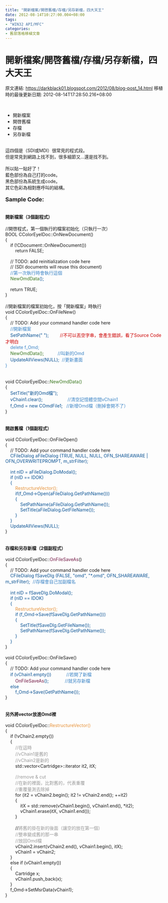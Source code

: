```yaml
---
title: "開新檔案/開啓舊檔/存檔/另存新檔，四大天王"
date: 2012-08-14T10:27:00.004+08:00
tags: 
- "WIN32 API/MFC"
categories:
- 舊部落格移植文章
---
```


# 開新檔案/開啓舊檔/存檔/另存新檔，四大天王

原文連結: https://darkblack01.blogspot.com/2012/08/blog-post_14.html
移植時的最後更新日期: 2012-08-14T17:28:50.216+08:00

<br /><ul><li>開新檔案 &nbsp;</li><li>開啓舊檔&nbsp;</li><li>存檔&nbsp;</li><li>另存新檔</li></ul><br />這四個是（SDI或MDI）很常見的程式段。<br />但是常見到網路上找不到，很多細節又...還是找不到。<br /><br />所以貼一貼好了！<br />藍色部份為自己打的code。<br />黑色部份為系統生成code。<br />其它色彩為相對應呼叫的結構。<br /><br /><b><span style="font-size: large;">Sample Code:</span></b><br /><a name='more'></a><br /><br /><b>開新檔案（3個副程式）</b><br /><b><br /></b>//開啓程式，第一個執行的檔案初始化（只執行一次）<br />BOOL CColorEyeIDoc::OnNewDocument()<br />{<br />&nbsp; &nbsp; if (!CDocument::OnNewDocument())<br />&nbsp; &nbsp; &nbsp; &nbsp; return FALSE;<br /><br />&nbsp; &nbsp; // TODO: add reinitialization code here<br />&nbsp; &nbsp; // (SDI documents will reuse this document)<br /><span style="color: #3d85c6;">&nbsp; &nbsp; //第一次執行時會執行這個</span><br /><span style="color: #0b5394;">&nbsp; &nbsp;&nbsp;</span><span style="color: #38761d;">NewOmdData</span><span style="color: #0b5394;">();</span><br /><br />&nbsp; &nbsp; return TRUE;<br />}<br /><br />//開新檔案的檔案初始化，按「開新檔案」時執行<br />void CColorEyeIDoc::OnFileNew()<br />{<br />&nbsp; &nbsp; // TODO: Add your command handler code here<br /><span style="color: #3d85c6;">&nbsp; &nbsp; //開新檔案</span><br /><span style="color: #0b5394;">&nbsp; &nbsp; SetPathName(" "); &nbsp; &nbsp; &nbsp; &nbsp;&nbsp;</span><span style="color: #cc0000;">//不可以丟空字串，會產生錯誤，看了Source Code才明白</span><br /><span style="color: #3d85c6;">&nbsp; &nbsp; delete f_Omd;</span><br /><span style="color: #0b5394;">&nbsp; &nbsp;&nbsp;</span><span style="color: #38761d;">NewOmdData();</span><span style="color: #3d85c6;">&nbsp; &nbsp; &nbsp; &nbsp; &nbsp; &nbsp;//叫新的Omd</span><br /><span style="color: #3d85c6;"></span><span style="color: #0b5394;">&nbsp; &nbsp; UpdateAllViews(NULL); </span><span style="color: #3d85c6;">&nbsp;//更新畫面</span><br /><span style="color: #3d85c6;">}</span><br /><br /><br />void CColorEyeIDoc::<span style="color: #38761d;">NewOmdData()</span><br />{<br /><span style="color: #0b5394;">&nbsp; &nbsp; SetTitle("新的Omd檔");</span><br /><span style="color: #0b5394;">&nbsp; &nbsp; vChain1.clear(); &nbsp; &nbsp; &nbsp; &nbsp; &nbsp; &nbsp; &nbsp; &nbsp; &nbsp; &nbsp;</span><span style="color: #3d85c6;">//清空記憶體空間vChain1</span><br /><span style="color: #0b5394;">&nbsp; &nbsp; f_Omd = new COmdFile1; &nbsp; </span><span style="color: #3d85c6;">//新增Omd檔（刪掉會開不了）</span><br />}<br /><br /><br /><b>開啟舊檔</b><b>（1個副程式）</b><br /><br />void CColorEyeIDoc::OnFileOpen()<br />{<br />&nbsp; &nbsp; // TODO: Add your command handler code here<br /><span style="color: #0b5394;">&nbsp; &nbsp; CFileDialog aFileDialog (TRUE, NULL, NULL, OFN_SHAREAWARE | OFN_OVERWRITEPROMPT, m_strFilter);</span><br /><span style="color: #0b5394;">&nbsp; &nbsp;&nbsp;</span><br /><span style="color: #0b5394;">&nbsp; &nbsp; int nID = aFileDialog.DoModal();</span><br /><span style="color: #0b5394;">&nbsp; &nbsp; if (nID == IDOK)</span><br /><span style="color: #0b5394;">&nbsp; &nbsp; {</span><br /><span style="color: #0b5394;">&nbsp; &nbsp; &nbsp; &nbsp;&nbsp;</span><span style="color: #e69138;">RestructureVector();</span><br /><span style="color: #0b5394;">&nbsp; &nbsp; &nbsp; &nbsp; if(f_Omd-&gt;Open(aFileDialog.GetPathName()))</span><br /><span style="color: #0b5394;">&nbsp; &nbsp; &nbsp; &nbsp; {</span><br /><span style="color: #0b5394;">&nbsp; &nbsp; &nbsp; &nbsp; &nbsp; &nbsp; SetPathName(aFileDialog.GetPathName());</span><br /><span style="color: #0b5394;">&nbsp; &nbsp; &nbsp; &nbsp; &nbsp; &nbsp; SetTitle(aFileDialog.GetFileName());</span><br /><span style="color: #0b5394;">&nbsp; &nbsp; &nbsp; &nbsp; }</span><br /><span style="color: #0b5394;">&nbsp; &nbsp; }</span><br /><span style="color: #0b5394;">&nbsp; &nbsp; UpdateAllViews(NULL);</span><br />}<br /><br /><br /><b>存檔和另存新檔</b><b>（2個副程式）</b><br /><br />void CColorEyeIDoc::<span style="color: #741b47;">OnFileSaveAs</span>()<br />{<br />&nbsp; &nbsp; // TODO: Add your command handler code here<br /><span style="color: #0b5394;">&nbsp; &nbsp; CFileDialog fSaveDlg (FALSE, "omd", "*.omd", OFN_SHAREAWARE, m_strFilter); &nbsp;</span><span style="color: #3d85c6;">//存檔會自己加副檔名</span><br /><span style="color: #0b5394;"><br /></span><span style="color: #0b5394;">&nbsp; &nbsp; int nID = fSaveDlg.DoModal();</span><br /><span style="color: #0b5394;">&nbsp; &nbsp; if (nID == IDOK)</span><br /><span style="color: #0b5394;">&nbsp; &nbsp; {</span><br /><span style="color: #0b5394;">&nbsp; &nbsp; &nbsp; &nbsp;&nbsp;</span><span style="color: #e69138;">RestructureVector</span><span style="color: #e69138;">();</span><br /><span style="color: #0b5394;">&nbsp; &nbsp; &nbsp; &nbsp; if (f_Omd-&gt;Save(fSaveDlg.GetPathName()))</span><br /><span style="color: #0b5394;">&nbsp; &nbsp; &nbsp; &nbsp; {</span><br /><span style="color: #0b5394;">&nbsp; &nbsp; &nbsp; &nbsp; &nbsp; &nbsp; SetTitle(fSaveDlg.GetFileName());</span><br /><span style="color: #0b5394;">&nbsp; &nbsp; &nbsp; &nbsp; &nbsp; &nbsp; SetPathName(fSaveDlg.GetPathName());</span><br /><span style="color: #0b5394;">&nbsp; &nbsp; &nbsp; &nbsp; }</span><br /><span style="color: #0b5394;">&nbsp; &nbsp; }</span><br />}<br /><br />void CColorEyeIDoc::OnFileSave()<br />{<br />&nbsp; &nbsp; // TODO: Add your command handler code here<br /><span style="color: #0b5394;">&nbsp; &nbsp; if (vChain1.empty()) &nbsp; &nbsp; &nbsp; &nbsp; &nbsp; &nbsp;</span><span style="color: #3d85c6;">//若開了新檔</span><br /><span style="color: #0b5394;">&nbsp; &nbsp; &nbsp; &nbsp; </span><span style="color: #741b47;">OnFileSaveAs</span><span style="color: #0b5394;">(); &nbsp; &nbsp; &nbsp; &nbsp; &nbsp; &nbsp;&nbsp;</span><span style="color: #3d85c6;">//就另存新檔</span><br /><span style="color: #0b5394;">&nbsp; &nbsp; else</span><br /><span style="color: #0b5394;">&nbsp; &nbsp; &nbsp; &nbsp; f_Omd-&gt;Save(GetPathName());</span><br />}<br /><br /><br /><b>另外將vector放進Omd裡</b><br /><br />void CColorEyeIDoc::<span style="color: #e69138;">RestructureVector()</span><br />{<br />&nbsp; &nbsp; if (!vChain2.empty())<br />&nbsp; &nbsp; {<br /><span style="color: #999999;">&nbsp; &nbsp; &nbsp; &nbsp; //在這時</span><br /><span style="color: #999999;">&nbsp; &nbsp; &nbsp; &nbsp; //vChain1是舊的</span><br /><span style="color: #999999;">&nbsp; &nbsp; &nbsp; &nbsp; //vChain2是新的</span><br />&nbsp; &nbsp; &nbsp; &nbsp; std::vector&lt;Cartridge&gt;::iterator it2, itX;<br /><br /><span style="color: #999999;">&nbsp; &nbsp; &nbsp; &nbsp; //remove &amp; cut</span><br /><span style="color: #999999;">&nbsp; &nbsp; &nbsp; &nbsp; //在新的裡面，比對舊的，代表重覆</span><br /><span style="color: #999999;">&nbsp; &nbsp; &nbsp; &nbsp; //重覆量測去除掉</span><br />&nbsp; &nbsp; &nbsp; &nbsp; for (it2 = vChain2.begin(); it2 != vChain2.end(); ++it2)<br />&nbsp; &nbsp; &nbsp; &nbsp; {<br />&nbsp; &nbsp; &nbsp; &nbsp; &nbsp; &nbsp; itX = std::remove(vChain1.begin(), vChain1.end(), *it2);<br />&nbsp; &nbsp; &nbsp; &nbsp; &nbsp; &nbsp; vChain1.erase(itX, vChain1.end());<br />&nbsp; &nbsp; &nbsp; &nbsp; }<br /><br />&nbsp; &nbsp; &nbsp; &nbsp; //<span style="color: #999999;">將舊的掛在新的後面（讓空的放在第一個）</span><br /><span style="color: #999999;">&nbsp; &nbsp; &nbsp; &nbsp; //整串變成舊的那一串</span><br /><span style="color: #999999;">&nbsp; &nbsp; &nbsp; &nbsp; //放回Omd檔</span><br />&nbsp; &nbsp; &nbsp; &nbsp; vChain2.insert(vChain2.end(), vChain1.begin(), itX);<br />&nbsp; &nbsp; &nbsp; &nbsp; vChain1 = vChain2;<br />&nbsp; &nbsp; }<br />&nbsp; &nbsp; else if (vChain1.empty())<br />&nbsp; &nbsp; {<br />&nbsp; &nbsp; &nbsp; &nbsp; Cartridge x;<br />&nbsp; &nbsp; &nbsp; &nbsp; vChain1.push_back(x);<br />&nbsp; &nbsp; }<br />&nbsp; &nbsp; f_Omd-&gt;SetMsrData(vChain1);<br />}
